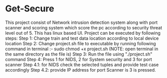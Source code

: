 # Get-Secure
This project consist of Network intrusion detection system along with port scanner and scoring system which score the pc according to security threat level out of 5.
This has linux based UI.
Project can be executed by following steps:
Step 1: Change train and test data location according to local device location
Step 2: Change project.sh file to executable by running following command in terminal :- sudo chmod +x project.sh (NOTE: open terminal in the same directory as the file is)
Step 3: Run the file using "./project.sh" command
Step 4: Press 1 for NIDS, 2 for System security and 3 for port scanner
Step 4.1: for NIDS check the selected tuples and provide test case accordingly
Step 4.2: provide IP address for port Scanner is 3 is pressed.


